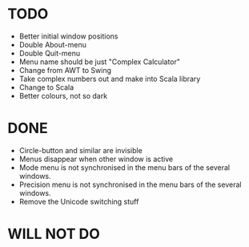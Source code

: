 # TODO

* Better initial window positions
* Double About-menu
* Double Quit-menu
* Menu name should be just "Complex Calculator"
* Change from AWT to Swing
* Take complex numbers out and make into Scala library
* Change to Scala
* Better colours, not so dark

# DONE

* Circle-button and similar are invisible
* Menus disappear when other window is active
* Mode menu is not synchronised in the menu bars of the several windows.
* Precision menu is not synchronised in the menu bars of the several windows.
* Remove the Unicode switching stuff

# WILL NOT DO

